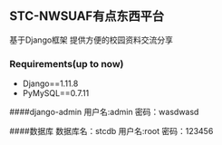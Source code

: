 ## STC-NWSUAF有点东西平台
基于Django框架 提供方便的校园资料交流分享

### Requirements(up to now)

* Django==1.11.8
* PyMySQL==0.7.11

####django-admin
用户名:admin
密码：wasdwasd

####数据库
数据库名：stcdb
用户名:root
密码：123456


